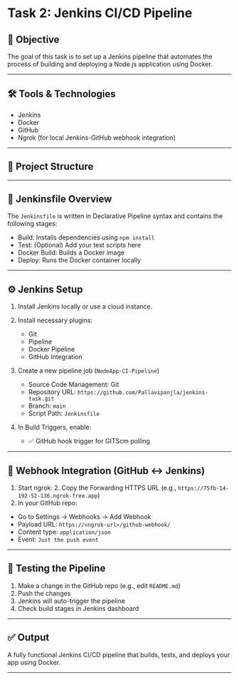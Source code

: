# Task 2: Jenkins CI/CD Pipeline

## 🚀 Objective
The goal of this task is to set up a Jenkins pipeline that automates the process of building and deploying a Node.js application using Docker.

---

## 🛠️ Tools & Technologies
- Jenkins
- Docker
- GitHub
- Ngrok (for local Jenkins-GitHub webhook integration)

---

## 📁 Project Structure
---

## 📜 Jenkinsfile Overview
The `Jenkinsfile` is written in Declarative Pipeline syntax and contains the following stages:

- Build: Installs dependencies using `npm install`
- Test: (Optional) Add your test scripts here
- Docker Build: Builds a Docker image
- Deploy: Runs the Docker container locally

---

## ⚙️ Jenkins Setup

1. Install Jenkins locally or use a cloud instance.
2. Install necessary plugins:
   - Git
   - Pipeline
   - Docker Pipeline
   - GitHub Integration

3. Create a new pipeline job (`NodeApp-CI-Pipeline`)
   - Source Code Management: Git
   - Repository URL: `https://github.com/Pallavipanjla/jenkins-task.git`
   - Branch: `main`
   - Script Path: `Jenkinsfile`

4. In Build Triggers, enable:
   - ✅ GitHub hook trigger for GITScm polling

---

## 🔗 Webhook Integration (GitHub ↔ Jenkins)

1. Start ngrok: 2. Copy the Forwarding HTTPS URL (e.g., `https://75fb-14-192-52-136.ngrok-free.app`)
3. In your GitHub repo:
- Go to Settings → Webhooks → Add Webhook
- Payload URL: `https://<ngrok-url>/github-webhook/`
- Content type: `application/json`
- Event: `Just the push event`

---

## 🧪 Testing the Pipeline

1. Make a change in the GitHub repo (e.g., edit `README.md`)
2. Push the changes
3. Jenkins will auto-trigger the pipeline
4. Check build stages in Jenkins dashboard

---

## ✅ Output
A fully functional Jenkins CI/CD pipeline that builds, tests, and deploys your app using Docker.

---
